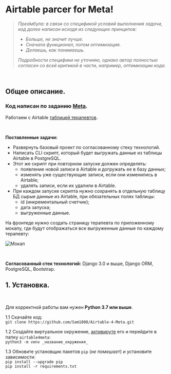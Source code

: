 # Airtable parcer for Meta!
 
>*Преа́мбула: в связи со спецификой условий выполнения задачи, код далее написан исходя из  следующих принципов:*
>   - *Больше, не значит лучше.*
>   - *Сначала функционал, потом оптимизация.*
>   - *Делаешь, как понимаешь.*<br>
>
>*Подробности специфики не уточняю, однако автор полностью согласен со всей критикой в части, например, оптимизации кода.*

<br>

## Общее описание.

### Код написан по заданию [Meta](https://bemeta.co/).

Работаем с Airtable [таблицей терапевтов](https://airtable.com/shrlHQArEK0WNdylo).

<br>

**Поставленные задачи:**
- Развернуть базовый проект по согласованному стеку технологий.
- Написать CLI скрипт, который будет выгружать данные из таблицы Airtable в PostgreSQL.
- Этот же скрипт при повторном запуске должен определять:
    - появление новой записи в Airtable и догружать ее в базу данных;
    - изменять уже существующие записи, если они изменились в Airtable; 
    - удалять записи, если их удалили в Airtable.
- При каждом запуске скрипта нужно сохранять в отдельную таблицу БД сырые данные из Airtable, при обязательных полях таблицы:
    - id (инкрементальный счетчик);
    - дата запуска;
    - выгруженные данные.

На фронтеде нужно создать страницу терапевта по приложенному мокапу, где будут отображаться все выгруженные данные по каждому терапевту:

![Мокап](https://www.notion.so/image/https%3A%2F%2Fs3-us-west-2.amazonaws.com%2Fsecure.notion-static.com%2F46ee3ee9-5cfc-4eba-82a4-8d584b0d3c2a%2FUntitled.png?table=block&id=0861594f-374c-4443-a968-168e86554483&spaceId=78a60c45-aab1-4095-a55d-9baf2e2de012&width=2560&userId=&cache=v2)

<br>

**Согласованный стек технологий:**
Django 3.0 и выше, Django ORM, PostgreSQL, Bootstrap.

## 1. Установка. 
<br>

Для корректной работы вам нужен **Python 3.7 или выше**.

1.1 Скачайте код:<br>
`git clone https://github.com/Sam1808/Airtable-4-Meta.git`

1.2 Создайте виртуальное окружение, [активируте](https://devpractice.ru/python-lesson-17-virtual-envs/#p33) его и перейдите в папку `airtable4meta`:<br>
`python3 -m venv _название_окружения_`

1.3 Обновите установщик пакетов `pip` (*не помешает*) и установите зависимости:<br>
`pip install --upgrade pip`<br>
`pip install -r requirements.txt`


